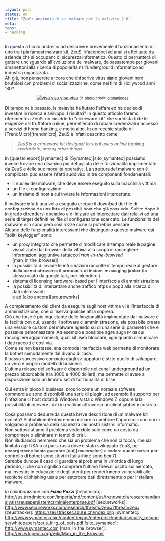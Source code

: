 ```yaml
--- 
layout: post
status: ok
title: "ZeuS: Anatomia di un malware per la malavita 2.0"
meta: 
tags: 
- hacking
---
```

In questo articolo andremo ad descrivere brevemente il funzionamento di uno tra i più famosi malware kit, ZeuS, rifacendoci ad analisi effettuate da aziende che si occupano di sicurezza informatica.
Questo ci permetterà di gettare uno sguardo all'evoluzione del malware, da passatempo per giovani smanettoni alla ricerca di popolarità nell'underground informatico ad industria organizzata.  
Ah già, non penserete ancora che chi scrive virus siano giovani nerd brufolosi con problemi di socializzazione, come nei film di Hollywood anni '80?   
  
<center><a href="http://www.flickr.com/photos/97299052@N00/762062828/" title="visa visa visa visa" target="_blank"><img src="http://farm2.static.flickr.com/1421/762062828_0d61fbf38e.jpg" alt="visa visa visa visa" border="0" /></a>  
<small><a href="http://creativecommons.org/licenses/by/2.0/" title="Attribution License" target="_blank"><img src="http://www.lastknight.com/wp-content/plugins/photo-dropper/images/cc.png" alt="Creative Commons License" border="0" width="16" height="16" align="absmiddle" /></a> <a href="http://www.photodropper.com/photos/" target="_blank">photo</a> credit: <a href="http://www.flickr.com/photos/97299052@N00/762062828/" title="orphanjones" target="_blank">orphanjones</a></small></center>  
  
Di tempo ne è passato, la malavita ha fiutato l'affare ed ha deciso di investire in ricerca e sviluppo. 
I risultati? In questo articolo faremo riferimento a ZeuS, un cosiddetto "crimeware kit" che soddisfa tutte le esigenze del truffatore online, permettendo di rubare credenziali d'accesso a servizi di home banking, e molto altro. In un recente studio di [TrendMicro][trendmicro], ZeuS è infatti descritto come:   
  
>_ZeuS is a crimeware kit designed to steal users online banking credentials,
>among other things._  
  
In [questo report][symantec] di [Symantec][sito_symantec] possiamo invece trovare una disamina più dettagliata delle funzionalità implementate da ZeuS e delle sue modalità operative.
La struttura del malware non è complicata, può essere infatti suddiviso in tre componenti fondamentali:   
  
* il nucleo del malware, che deve essere eseguito sulla macchina vittima  
* un file di configurazione   
* un insieme di host a cui inviare le informazioni intercettate.   
 
Il malware infatti una volta eseguito esegue il download del file di configurazione da una lista di possibili host che già possiede.
Subito dopo è in grado di rendersi operativo e di iniziare ad intercettare dati relativi ad una serie di target definiti nel file di configurazione scaricato.
Le funzionalità del malware non sono però così rozze come si potrebbe pensare.  
Alcune delle funzionalità interessanti che distinguono questo malware dai "soliti keylogger" sono:  

* un proxy integrato che permette di modificare in tempo reale le pagine visualizzate dal browser della vittima allo scopo di raccogliere informazioni aggiuntive (attacco [_man-in-the-browser_][man_in_the_browser])  
* la possibilità di inviare le informazioni raccolte in tempo reale al gestore della botnet attraverso il protocollo di instant-messaging jabber (lo stesso usato da google talk, per intenderci)  
* sistema di licensing hardware-based per l'interfaccia di amministrazione  
* la possibilità di intercettare anche traffico https o pop3 alla ricerca di dati interessanti  
e ad [altro ancora][secureworks]   

A completamento del client da eseguire sugli host vittima vi è l'interfaccia di amministrazione, che ci riserva qualche altra sopresa.   
Ciò che forse è più inquietante delle funzionalità implmentate dal malware è la facilità con cui, usando il software di amministrazione, sia possibile creare una versione custom del malware agendo su di una serie di parametri che è possibile personalizzare. Ad esempio è possibile agire sugli IP da cui raccogliere aggiornamenti, quali siti web bloccare, ogni quanto comunicare i dati raccolti e così via.  
Come se non bastasse, una comoda interfaccia web permette di monitorare la botnet comodamente dal divano di casa.  
Il passo successivo compiuto dagli sviluppatori è stato quello di sviluppare un vero e proprio modello di business.  
L'ultima release del software è disponibile nei canali underground ad un prezzo abbordabile (tra 3000 e 4000 dollari), ma permette di avere a disposizione solo un limitato set di funzionalità di base.  
  
Qui entra in gioco il business: proprio come un normale sofware commerciale sono  disponibili una serie di plugin, ad esempio il supporto per l'infezione di host dotati di Windows Vista o Windows 7, oppure la la possibilità di ricevere i dati in realtime attraverso un client jabber e così via.  
  
Cosa possiamo dedurre da questa breve descrizione di un malware kit evoluto?
Probabilmente dovremmo iniziare a cambiare l'approccio con cui ci volgiamo al problema della sicurezza dei nostri sistemi informatici.  
Non sottovalutiamo il problema vedendolo solo come un costo da comprimere o eliminare in tempi di crisi.  
Non illudiamoci nemmeno che sia un problema che non ci tocca, che sia limitato agli USA o ai paesi russi dove è stato sviluppato ZeuS, per accorgercene basta guardare [qui][zeustracker] e vedere quanti server per controllo di botnet sono attivi in Italia (hint: sono ben 7).  
Sarebbe dunque il caso di guardare al problema in un'ottica di lungo periodo, il che non significa comprare l'ultimo firewall uscito sul mercato, ma investire in educazione degli utenti per renderli meno vulnerabili alle tecniche di phishing usate per estorcere dati direttamente o per installare malware.  
  
*In collaborazione con <b>Fabio Pozzi</b>*
[trendmicro]: http://us.trendmicro.com/imperia/md/content/us/trendwatch/researchandanalysis/zeusapersistentcriminalenterprise.pdf
[secureworks]: http://www.secureworks.com/research/threats/zeus/?threat=zeus
[zeustracker]: https://zeustracker.abuse.ch/index.php
[symantec]: http://www.symantec.com/content/en/us/enterprise/media/security_response/whitepapers/zeus_king_of_bots.pdf
[sito_symantec]: http://www.symantec.com
[man_in_the_browser]: http://en.wikipedia.org/wiki/Man_in_the_Browser 
